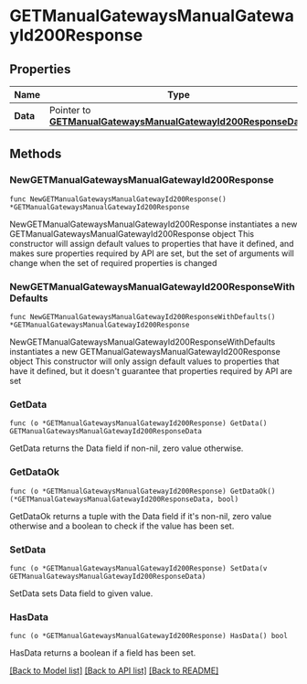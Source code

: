 # GETManualGatewaysManualGatewayId200Response

## Properties

Name | Type | Description | Notes
------------ | ------------- | ------------- | -------------
**Data** | Pointer to [**GETManualGatewaysManualGatewayId200ResponseData**](GETManualGatewaysManualGatewayId200ResponseData.md) |  | [optional] 

## Methods

### NewGETManualGatewaysManualGatewayId200Response

`func NewGETManualGatewaysManualGatewayId200Response() *GETManualGatewaysManualGatewayId200Response`

NewGETManualGatewaysManualGatewayId200Response instantiates a new GETManualGatewaysManualGatewayId200Response object
This constructor will assign default values to properties that have it defined,
and makes sure properties required by API are set, but the set of arguments
will change when the set of required properties is changed

### NewGETManualGatewaysManualGatewayId200ResponseWithDefaults

`func NewGETManualGatewaysManualGatewayId200ResponseWithDefaults() *GETManualGatewaysManualGatewayId200Response`

NewGETManualGatewaysManualGatewayId200ResponseWithDefaults instantiates a new GETManualGatewaysManualGatewayId200Response object
This constructor will only assign default values to properties that have it defined,
but it doesn't guarantee that properties required by API are set

### GetData

`func (o *GETManualGatewaysManualGatewayId200Response) GetData() GETManualGatewaysManualGatewayId200ResponseData`

GetData returns the Data field if non-nil, zero value otherwise.

### GetDataOk

`func (o *GETManualGatewaysManualGatewayId200Response) GetDataOk() (*GETManualGatewaysManualGatewayId200ResponseData, bool)`

GetDataOk returns a tuple with the Data field if it's non-nil, zero value otherwise
and a boolean to check if the value has been set.

### SetData

`func (o *GETManualGatewaysManualGatewayId200Response) SetData(v GETManualGatewaysManualGatewayId200ResponseData)`

SetData sets Data field to given value.

### HasData

`func (o *GETManualGatewaysManualGatewayId200Response) HasData() bool`

HasData returns a boolean if a field has been set.


[[Back to Model list]](../README.md#documentation-for-models) [[Back to API list]](../README.md#documentation-for-api-endpoints) [[Back to README]](../README.md)


